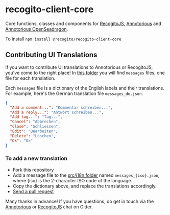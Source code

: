 # recogito-client-core

Core functions, classes and components for [RecogitoJS](https://github.com/recogito/recogito-js), 
[Annotorious](https://github.com/recogito/annotorious) and [Annotorious OpenSeadragon](https://github.com/recogito/annotorious-openseadragon).

To install `npm install @recogito/recogito-client-core`

## Contributing UI Translations

If you want to contribute UI translations to Annotorious or RecogitoJS, you've come to the right place!
In [this folder](https://github.com/recogito/recogito-client-core/tree/main/src/i18n) 
you will find `messages` files, one file for each translation. 

Each `messages` file is a dictionary of the English labels and their translations. For example, 
here's the German translation file `messages_de.json`.

```json
{
  "Add a comment...": "Kommentar schreiben...",
  "Add a reply...": "Antwort schreiben...",
  "Add tag...": "Tag...",
  "Cancel": "Abbrechen",
  "Close": "Schliessen",
  "Edit": "Bearbeiten",
  "Delete": "Löschen",
  "Ok": "Ok"
}
``` 

### To add a new translation

- Fork this repository
- Add a message file to the [src/i18n folder](https://github.com/recogito/recogito-client-core/tree/main/src/i18n) 
  named `messages_{iso}.json`, where {iso} is the 2-character ISO code of the language.
- Copy the dictionary above, and replace the translations accordingly.
- [Send a pull request](https://www.freecodecamp.org/news/how-to-make-your-first-pull-request-on-github-3/)

Many thanks in advance! If you have questions, do get in touch via the [Annotorious](https://gitter.im/recogito/annotorious) or 
[RecogitoJS](https://gitter.im/recogito/recogito-js) chat on Gitter. 


